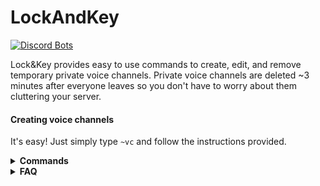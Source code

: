 # LockAndKey

[![Discord Bots](https://discordbots.org/api/widget/391977843229458443.svg)](https://discordbots.org/bot/391977843229458443)


Lock&Key provides easy to use commands to create, edit, and remove temporary private voice channels.
Private voice channels are deleted ~3 minutes after everyone leaves so you don't have to worry about them cluttering your server.
#### Creating voice channels
It's easy! Just simply type `~vc` and follow the instructions provided.

<details>
  <summary><b>Commands</b></summary>
  
  1. `~help`: Shows this list.
  2. `~prefix`: Sets the server prefix.
  3. `~vc`: Provides information about how to create a voice channel.
  4. `~vc create`: Creates a voice channel provided that you don't already have one.
  5. `~vc invite @members`: Invites the mentioned users to your voice channel. 
  6. `~vc uninvite @members`: Removes the mentioned users from your voice channel.
  7. `~vc lock`: Makes your channel private.
  8. `~vc unlock`: Makes your channel public.
  9. `~vc create_category`: Creates a category that voice channels will be created in.
  10. `~suggest`: Allows you to suggest new features.
</details>

<details>
  <summary><b>FAQ</b></summary>
  
  <h2>Help I can't invite people!</h2>
  Make sure you are mentioning the user you wish to invite. Ex: !vc invite @Lock&Key
  
  <h2>Why do my channels get deleted?</h2>
  <p>The channels are temporary and get deleted if no one joins, or everyone leaves. 
  It is possible someone may be deleting your channel however.</p>
  
  <h2>My problem isn't listed here!</h2>
  <p>Please create an issue here.</p>
</details>
